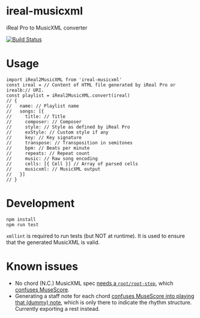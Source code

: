 # ireal-musicxml

iReal Pro to MusicXML converter

[![Build Status](https://travis-ci.org/infojunkie/ireal-musicxml.svg?branch=main)](https://travis-ci.org/infojunkie/ireal-musicxml)

# Usage

```
import iReal2MusicXML from 'ireal-musicxml'
const ireal = // Content of HTML file generated by iReal Pro or irealb:// URI.
const playlist = iReal2MusicXML.convert(ireal)
// {
//   name: // Playlist name
//   songs: [{
//     title: // Title
//     composer: // Composer
//     style: // Style as defined by iReal Pro
//     exStyle: // Custom style if any
//     key: // Key signature
//     transpose: // Transposition in semitones
//     bpm: // Beats per minute
//     repeats: // Repeat count
//     music: // Raw song encoding
//     cells: [{ Cell }] // Array of parsed cells
//     musicxml: // MusicXML output
//   }]
// }
```

# Development

```
npm install
npm run test
```

`xmllint` is required to run tests (but NOT at runtime). It is used to ensure that the generated MusicXML is valid.

# Known issues
- No chord (N.C.) MusicXML spec [needs a `root/root-step`](https://forums.makemusic.com/viewtopic.php?f=12&t=2476#p9099), which [confuses MuseScore](https://musescore.org/en/node/313008).
- Generating a staff note for each chord [confuses MuseScore into playing that (dummy) note](https://musescore.org/en/node/313008), which is only there to indicate the rhythm structure. Currently exporting a rest instead.
